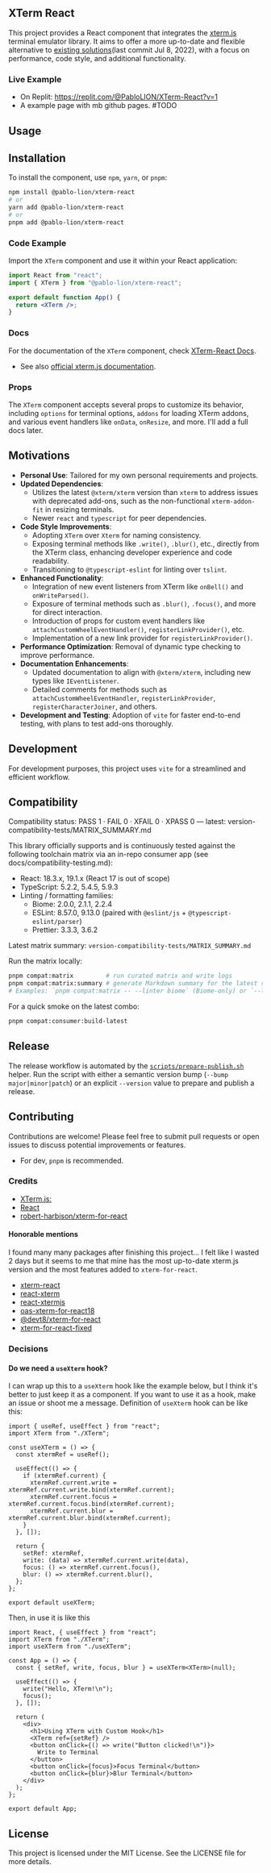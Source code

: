## XTerm React

This project provides a React component that integrates the [xterm.js](https://xtermjs.org/) terminal emulator library. It aims to offer a more up-to-date and flexible alternative to [existing solutions](https://github.com/robert-harbison/xterm-for-react)(last commit Jul 8, 2022), with a focus on performance, code style, and additional functionality.

### Live Example

- On Replit: <https://replit.com/@PabloLION/XTerm-React?v=1>
- A example page with mb github pages. #TODO

## Usage

## Installation

To install the component, use `npm`, `yarn`, or `pnpm`:

```sh
npm install @pablo-lion/xterm-react
# or
yarn add @pablo-lion/xterm-react
# or
pnpm add @pablo-lion/xterm-react
```

### Code Example

Import the `XTerm` component and use it within your React application:

```jsx
import React from "react";
import { XTerm } from "@pablo-lion/xterm-react";

export default function App() {
  return <XTerm />;
}
```

### Docs

For the documentation of the `XTerm` component, check [XTerm-React Docs](./docs.md).

- See also [official xterm.js documentation](https://xtermjs.org/docs/api/terminal/).

### Props

The `XTerm` component accepts several props to customize its behavior, including `options` for terminal options, `addons` for loading XTerm addons, and various event handlers like `onData`, `onResize`, and more.
I'll add a full docs later.

## Motivations

- **Personal Use**: Tailored for my own personal requirements and projects.
- **Updated Dependencies**:
  - Utilizes the latest `@xterm/xterm` version than `xterm` to address issues with deprecated add-ons, such as the non-functional `xterm-addon-fit` in resizing terminals.
  - Newer `react` and `typescript` for peer dependencies.
- **Code Style Improvements**:
  - Adopting `XTerm` over `Xterm` for naming consistency.
  - Exposing terminal methods like `.write()`, `.blur()`, etc., directly from the XTerm class, enhancing developer experience and code readability.
  - Transitioning to `@typescript-eslint` for linting over `tslint`.
- **Enhanced Functionality**:
  - Integration of new event listeners from XTerm like `onBell()` and `onWriteParsed()`.
  - Exposure of terminal methods such as `.blur()`, `.focus()`, and more for direct interaction.
  - Introduction of props for custom event handlers like `attachCustomWheelEventHandler()`, `registerLinkProvider()`, etc.
  - Implementation of a new link provider for `registerLinkProvider()`.
- **Performance Optimization**: Removal of dynamic type checking to improve performance.
- **Documentation Enhancements**:
  - Updated documentation to align with `@xterm/xterm`, including new types like `IEventListener`.
  - Detailed comments for methods such as `attachCustomWheelEventHandler`, `registerLinkProvider`, `registerCharacterJoiner`, and others.
- **Development and Testing**: Adoption of `vite` for faster end-to-end testing, with plans to test add-ons thoroughly.

## Development

For development purposes, this project uses `vite` for a streamlined and efficient workflow.

## Compatibility
<!-- compat-matrix-badge:begin -->
Compatibility status: PASS 1 · FAIL 0 · XFAIL 0 · XPASS 0 — latest: version-compatibility-tests/MATRIX_SUMMARY.md
<!-- compat-matrix-badge:end -->


This library officially supports and is continuously tested against the following toolchain matrix via an in-repo consumer app (see docs/compatibility-testing.md):

- React: 18.3.x, 19.1.x (React 17 is out of scope)
- TypeScript: 5.2.2, 5.4.5, 5.9.3
- Linting / formatting families:
  - Biome: 2.0.0, 2.1.1, 2.2.4
  - ESLint: 8.57.0, 9.13.0 (paired with `@eslint/js` + `@typescript-eslint/parser`)
  - Prettier: 3.3.3, 3.6.2

Latest matrix summary: `version-compatibility-tests/MATRIX_SUMMARY.md`

Run the matrix locally:

```sh
pnpm compat:matrix         # run curated matrix and write logs
pnpm compat:matrix:summary # generate Markdown summary for the latest run
# Examples: `pnpm compat:matrix -- --linter biome` (Biome-only) or `--linter eslint-prettier --eslint 9.13.0 --prettier 3.6.2`
```

For a quick smoke on the latest combo:

```sh
pnpm compat:consumer:build-latest
```

## Release

The release workflow is automated by the [`scripts/prepare-publish.sh`](scripts/prepare-publish.sh) helper. Run the script with
either a semantic version bump (`--bump major|minor|patch`) or an explicit `--version` value to prepare and publish a release.

## Contributing

Contributions are welcome! Please feel free to submit pull requests or open issues to discuss potential improvements or features.

- For dev, `pnpm` is recommended.

### Credits

- [XTerm.js:](https://xtermjs.org/)
- [React](https://reactjs.org/)
- [robert-harbison/xterm-for-react](https://github.com/robert-harbison/xterm-for-react)

#### Honorable mentions

I found many many packages after finishing this project... I felt like I wasted 2 days but it seems to me that mine has the most up-to-date xterm.js version and the most features added to `xterm-for-react`.

- [xterm-react](https://www.npmjs.com/package/xterm-react)
- [react-xterm](https://www.npmjs.com/package/react-xterm)
- [react-xtermjs](https://www.npmjs.com/package/react-xtermjs)
- [oas-xterm-for-react18](https://www.npmjs.com/package/oas-xterm-for-react18)
- [@devt8/xterm-for-react](https://www.npmjs.com/package/@devt8/xterm-for-react)
- [xterm-for-react-fixed](https://www.npmjs.com/package/xterm-for-react-fixed)

### Decisions

#### Do we need a `useXterm` hook?

I can wrap up this to a `useXterm` hook like the example below, but I think it's better to just keep it as a component. If you want to use it as a hook, make an issue or shoot me a message.
Definition of `useXterm` hook can be like this:

```tsx
import { useRef, useEffect } from "react";
import XTerm from "./XTerm";

const useXTerm = () => {
  const xtermRef = useRef();

  useEffect(() => {
    if (xtermRef.current) {
      xtermRef.current.write = xtermRef.current.write.bind(xtermRef.current);
      xtermRef.current.focus = xtermRef.current.focus.bind(xtermRef.current);
      xtermRef.current.blur = xtermRef.current.blur.bind(xtermRef.current);
    }
  }, []);

  return {
    setRef: xtermRef,
    write: (data) => xtermRef.current.write(data),
    focus: () => xtermRef.current.focus(),
    blur: () => xtermRef.current.blur(),
  };
};

export default useXTerm;
```

Then, in use it is like this

```tsx
import React, { useEffect } from "react";
import XTerm from "./XTerm";
import useXTerm from "./useXTerm";

const App = () => {
  const { setRef, write, focus, blur } = useXTerm<XTerm>(null);

  useEffect(() => {
    write("Hello, XTerm!\n");
    focus();
  }, []);

  return (
    <div>
      <h1>Using XTerm with Custom Hook</h1>
      <XTerm ref={setRef} />
      <button onClick={() => write("Button clicked!\n")}>
        Write to Terminal
      </button>
      <button onClick={focus}>Focus Terminal</button>
      <button onClick={blur}>Blur Terminal</button>
    </div>
  );
};

export default App;
```

## License

This project is licensed under the MIT License. See the LICENSE file for more details.
